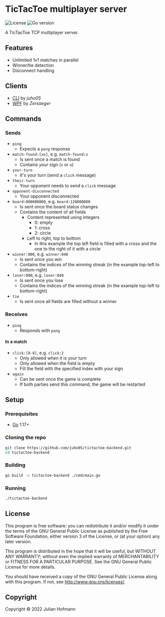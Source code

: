 # TicTacToe multiplayer server

![License](https://img.shields.io/github/license/juho05/tictactoe-backend)
![Go version](https://img.shields.io/github/go-mod/go-version/juho05/tictactoe-backend)

A TicTacToe TCP multiplayer server.

## Features

- Unlimited 1v1 matches in parallel
- Winner/tie detection
- Disconnect handling

## Clients

- [CLI](https://github.com/juho05/tictactoe-cli) by *juho05*
- [WPF](https://github.com/Zersaeger/Tic-Tac-Toe-Multiplayer-Frontend) by *Zersaeger*

## Commands

### Sends
- `ping`
	- Expects a `pong` response
- `match-found:[xo]`, e.g. `match-found:x`
	- Is sent once a match is found
	- Contains *your* sign (`x` or `o`)
- `your-turn`
	- It's your turn (send a `click` message)
- `their-turn`
	- Your opponent needs to send a `click` message
- `opponent-disconnected`
	- Your opponent disconnected
- `board:000000000`, e.g. `board:120000000`
	- Is sent once the board status changes
	- Contains the content of all fields
		- Content represented using integers
			- 0: empty
			- 1: cross
			- 2: circle
		- Left to right, top to bottom
			- In this example the top left field is filled with a cross and the one to the right of it with a circle
- `winner:000`, e.g. `winner:048`
	- Is sent once you win
	- Contains the indices of the winning streak (in the example top-left to bottom-right)
- `loser:000`, e.g. `loser:048`
	- Is sent once you lose
	- Contains the indices of the winning streak (in the example top-left to bottom-right)
- `tie`
	- Is sent once all fields are filled without a winner
	
### Receives

- `ping`
	- Responds with `pong`

#### In a match

- `click:[0-8]`, e.g. `click:2`
	- Only allowed when it is your turn
	- Only allowed when the field is empty
	- Fill the field with the specified index with your sign
- `again`
	- Can be sent once the game is complete
	- If both parties send this command, the game will be restarted

## Setup

### Prerequisites

- [Go](https://go.dev/) 1.17+

### Cloning the repo

```sh
git clone https://github.com/juho05/tictactoe-backend.git
cd tictactoe-backend
```

### Building

```sh
go build -o tictactoe-backend ./cmd/main.go
```

### Running

```sh
./tictactoe-backend
```

## License

This program is free software: you can redistribute it and/or modify
it under the terms of the GNU General Public License as published by
the Free Software Foundation, either version 3 of the License, or
(at your option) any later version.

This program is distributed in the hope that it will be useful,
but WITHOUT ANY WARRANTY; without even the implied warranty of
MERCHANTABILITY or FITNESS FOR A PARTICULAR PURPOSE.  See the
GNU General Public License for more details.

You should have received a copy of the GNU General Public License
along with this program.  If not, see <http://www.gnu.org/licenses/>.

## Copyright

Copyright © 2022 Julian Hofmann
